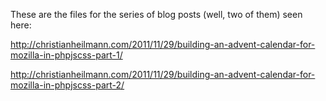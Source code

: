 These are the files for the series of blog posts (well, two of them) seen here:

http://christianheilmann.com/2011/11/29/building-an-advent-calendar-for-mozilla-in-phpjscss-part-1/

http://christianheilmann.com/2011/11/29/building-an-advent-calendar-for-mozilla-in-phpjscss-part-2/

